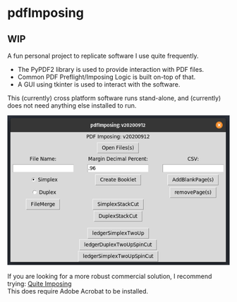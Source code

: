 # pdfImposing
## WIP
A fun personal project to replicate software I use quite frequently.

* The PyPDF2 library is used to provide interaction with PDF files.
* Common PDF Preflight/Imposing Logic is built on-top of that.
* A GUI using tkinter is used to interact with the software.

This (currently) cross platform software runs stand-alone, and (currently) does not need anything else installed to run.

![PDFImposing](img/PDFImposing.png)

If you are looking for a more robust commercial solution, I recommend trying: [Quite Imposing ](http://www.quite.com/imposing/)<br>This does require Adobe Acrobat to be installed. 
